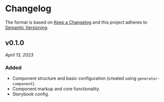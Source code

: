 # Changelog

The format is based on [Keep a Changelog](http://keepachangelog.com/en/1.0.0/)
and this project adheres to [Semantic Versioning](http://semver.org/spec/v2.0.0.html).


v0.1.0
------------------------------
*April 13, 2023*

### Added
- Component structure and basic configuration (created using `generator-component`).
- Component markup and core functionality.
- Storybook config.
